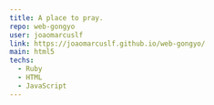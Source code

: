 ```yaml
---
title: A place to pray.
repo: web-gongyo
user: joaomarcuslf
link: https://joaomarcuslf.github.io/web-gongyo/
main: html5
techs:
  - Ruby
  - HTML
  - JavaScript
---
```

